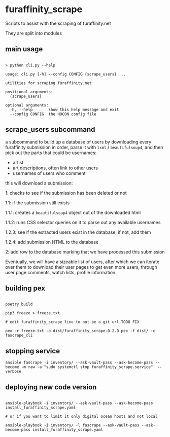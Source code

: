 # furaffinity_scrape

Scripts to assist with the scraping of furaffinity.net

They are split into modules

## main usage

```plaintext

> python cli.py --help

usage: cli.py [-h] --config CONFIG {scrape_users} ...

utilities for scraping furaffinity.net

positional arguments:
  {scrape_users}

optional arguments:
  -h, --help       show this help message and exit
  --config CONFIG  the HOCON config file

```


## scrape_users subcommand

a subcommand to build up a database of users by downloading every furaffinity submission in order, parse it with `lxml`
/ `beautifulsoup4`, and then pick out the parts that could be usernames:

* artist
* art descriptions, often link to other users
* usernames of users who comment

this will download a submission:

1: checks to see if the submission has been deleted or not

1.1: if the submission still exists

1.1.1: creates a `beautifulsoup4` object out of the downloaded html

1.1.2: runs CSS selector queries on it to parse out any available usernames

1.2.3: see if the extracted users exist in the database, if not, add them

1.2.4: add submission HTML to the database

2: add row to the database marking that we have processed this submission

Eventually, we will have a sizeable list of users, after which we can iterate over them to download their user pages
to get even more users, through user page comments, watch lists, profile information.



## building pex

```plaintext

poetry build

pip3 freeze > freeze.txt

# edit furaffinity_scrape line to not be a git url TODO FIX

pex -r freeze.txt -o dist/furaffinity_scrape-0.2.0.pex -f dist/ -c fascrape_cli

```

## stopping service

```plaintext
ansible fascrape -i inventory/ --ask-vault-pass --ask-become-pass --become -m raw -a "sudo systemctl stop furaffinity_scrape.service"  --verbose
```

## deploying new code version

```plaintext

ansible-playbook -i inventory/ --ask-vault-pass --ask-become-pass install_furaffinity_scrape.yaml

# or if you want to limit it only digital ocean hosts and not local

ansible-playbook -i inventory/ -l fascrape --ask-vault-pass --ask-become-pass install_furaffinity_scrape.yaml

```